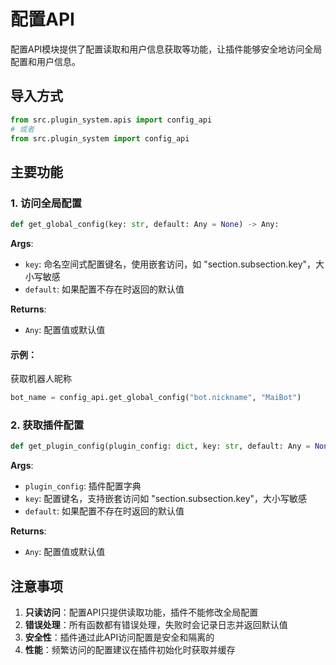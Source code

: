 # 配置API

配置API模块提供了配置读取和用户信息获取等功能，让插件能够安全地访问全局配置和用户信息。

## 导入方式

```python
from src.plugin_system.apis import config_api
# 或者
from src.plugin_system import config_api
```

## 主要功能

### 1. 访问全局配置

```python
def get_global_config(key: str, default: Any = None) -> Any:
```

**Args**:
- `key`: 命名空间式配置键名，使用嵌套访问，如 "section.subsection.key"，大小写敏感
- `default`: 如果配置不存在时返回的默认值

**Returns**:
- `Any`: 配置值或默认值

#### 示例：
获取机器人昵称
```python
bot_name = config_api.get_global_config("bot.nickname", "MaiBot")
```

### 2. 获取插件配置

```python
def get_plugin_config(plugin_config: dict, key: str, default: Any = None) -> Any:
```
**Args**:
- `plugin_config`: 插件配置字典
- `key`: 配置键名，支持嵌套访问如 "section.subsection.key"，大小写敏感
- `default`: 如果配置不存在时返回的默认值

**Returns**:
- `Any`: 配置值或默认值

## 注意事项

1. **只读访问**：配置API只提供读取功能，插件不能修改全局配置
2. **错误处理**：所有函数都有错误处理，失败时会记录日志并返回默认值
3. **安全性**：插件通过此API访问配置是安全和隔离的
4. **性能**：频繁访问的配置建议在插件初始化时获取并缓存